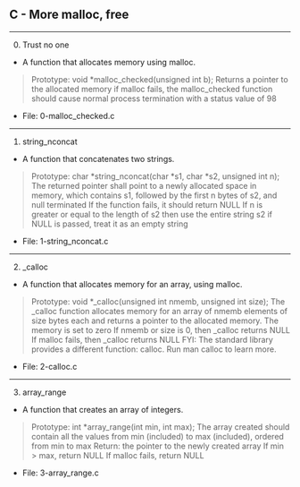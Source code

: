 ## C - More malloc, free

---

0. Trust no one

- A function that allocates memory using malloc.

> Prototype: void \*malloc_checked(unsigned int b);
> Returns a pointer to the allocated memory
> if malloc fails, the malloc_checked function should cause normal process termination with a status value of 98

- File: 0-malloc_checked.c

---

1. string_nconcat

- A function that concatenates two strings.

> Prototype: char *string_nconcat(char *s1, char \*s2, unsigned int n);
> The returned pointer shall point to a newly allocated space in memory, which contains s1, followed by the first n bytes of s2, and null terminated
> If the function fails, it should return NULL
> If n is greater or equal to the length of s2 then use the entire string s2
> if NULL is passed, treat it as an empty string

- File: 1-string_nconcat.c

---

2. \_calloc

- A function that allocates memory for an array, using malloc.

> Prototype: void \*\_calloc(unsigned int nmemb, unsigned int size);
> The \_calloc function allocates memory for an array of nmemb elements of size bytes each and returns a pointer to the allocated memory.
> The memory is set to zero
> If nmemb or size is 0, then \_calloc returns NULL
> If malloc fails, then \_calloc returns NULL
> FYI: The standard library provides a different function: calloc. Run man calloc to learn more.

- File: 2-calloc.c

---

3. array_range

- A function that creates an array of integers.

> Prototype: int \*array_range(int min, int max);
> The array created should contain all the values from min (included) to max (included), ordered from min to max
> Return: the pointer to the newly created array
> If min > max, return NULL
> If malloc fails, return NULL

- File: 3-array_range.c
